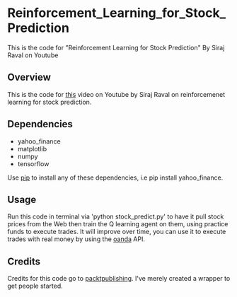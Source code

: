 # Reinforcement_Learning_for_Stock_Prediction
This is the code for "Reinforcement Learning for Stock Prediction" By Siraj Raval on Youtube

## Overview

This is the code for [this](https://youtu.be/05NqKJ0v7EE) video on Youtube by Siraj Raval on reinforcemenet learning for stock prediction.

## Dependencies

* yahoo_finance 
* matplotlib 
* numpy 
* tensorflow 

Use [pip](https://pypi.org/project/pip/) to install any of these dependencies, i.e pip install yahoo_finance.

## Usage

Run this code in terminal via 'python stock_predict.py' to have it pull stock prices from the Web then train the Q learning agent on them, using practice funds to execute trades. It will improve over time, you can use it to execute trades with real money by using the [oanda](https://www.oanda.com/) API. 

## Credits 

Credits for this code go to [packtpublishing](https://github.com/PacktPublishing/Reinforcement-Learning-with-TensorFlow). I've merely created a wrapper to get people started. 
